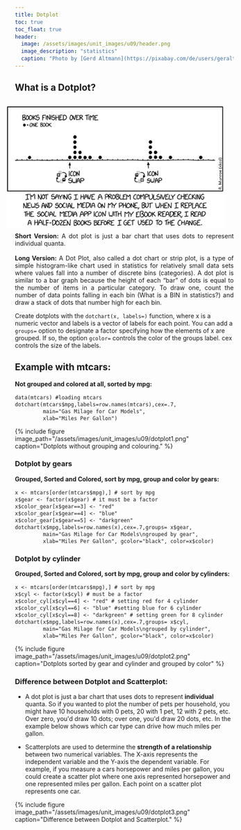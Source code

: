 ```yaml
---
title: Dotplot
toc: true
toc_float: true
header:
  image: /assets/images/unit_images/u09/header.png
  image_description: "statistics"
  caption: "Photo by [Gerd Altmann](https://pixabay.com/de/users/geralt-9301/?utm_source=link-attribution&utm_medium=referral&utm_campaign=image&utm_content=4705451) [from Pixabay](https://pixabay.com/)"
---
```


## What is a Dotplot?
<style>.unit p {text-align: justify;}</style>
<div class="unit">
<img src="dotplot4.png" width="515" height="283" align="right" vspace="10" hspace="20">
<p><b>Short Version:</b> A dot plot is just a bar chart that uses dots to represent individual quanta. <br> <br>
<b>Long Version:</b> A Dot Plot, also called a dot chart or strip plot, is a type of simple histogram-like chart used in statistics for relatively small data sets where values fall into a number of discrete bins (categories). A dot plot is similar to a bar graph because the height of each “bar” of dots is equal to the number of items in a particular category. To draw one, count the number of data points falling in each bin (What is a BIN in statistics?) and draw a stack of dots that number high for each bin.
</p></div>

Create dotplots with the `dotchart(x, labels=)` function, where x is a numeric vector and labels is a vector of labels for each point. You can add a `groups=` option to designate a factor specifying how the elements of x are grouped. If so, the option `gcolor=` controls the color of the groups label. cex controls the size of the labels.

## Example with mtcars:
__Not grouped and colored at all, sorted by mpg:__

```
data(mtcars) #loading mtcars
dotchart(mtcars$mpg,labels=row.names(mtcars),cex=.7,
         main="Gas Milage for Car Models",
         xlab="Miles Per Gallon")

```

{% include figure image_path="/assets/images/unit_images/u09/dotplot1.png" caption="Dotplots without grouping and colouring." %}


### Dotplot by gears
__Grouped, Sorted and Colored, sort by mpg, group and color by gears:__

```
x <- mtcars[order(mtcars$mpg),] # sort by mpg
x$gear <- factor(x$gear) # it must be a factor
x$color_gear[x$gear==3] <- "red"
x$color_gear[x$gear==4] <- "blue"
x$color_gear[x$gear==5] <- "darkgreen"
dotchart(x$mpg,labels=row.names(x),cex=.7,groups= x$gear,
         main="Gas Milage for Car Models\ngrouped by gear",
         xlab="Miles Per Gallon", gcolor="black", color=x$color)
``````

### Dotplot by cylinder
__Grouped, Sorted and Colored, sort by mpg, group and color by cylinders:__

```
x <- mtcars[order(mtcars$mpg),] # sort by mpg
x$cyl <- factor(x$cyl) # must be a factor
x$color_cyl[x$cyl==4] <- "red" # setting red for 4 cylinder
x$color_cyl[x$cyl==6] <- "blue" #setting blue for 6 cylinder
x$color_cyl[x$cyl==8] <- "darkgreen" # setting green for 8 cylinder
dotchart(x$mpg,labels=row.names(x),cex=.7,groups= x$cyl,
         main="Gas Milage for Car Models\ngrouped by cylinder",
         xlab="Miles Per Gallon", gcolor="black", color=x$color)
```

{% include figure image_path="/assets/images/unit_images/u09/dotplot2.png" caption="Dotplots sorted by gear and cylinder and grouped by color" %}

### Difference between Dotplot and Scatterplot:
* A dot plot is just a bar chart that uses dots to represent **individual** quanta. So if you wanted to plot the number of pets per household, you might have 10 households with 0 pets, 20 with 1 pet, 12 with 2 pets, etc. Over zero, you'd draw 10 dots; over one, you'd draw 20 dots, etc. In the example below shows which car type can drive how much miles per gallon.

* Scatterplots are used to determine the **strength of a relationship** between two numerical variables. The X-axis represents the independent variable and the Y-axis the dependent variable. For example, if you measure a cars horsepower and miles per gallon, you could create a scatter plot where one axis represented horsepower and one represented miles per gallon. Each point on a scatter plot represents one car.

{% include figure image_path="/assets/images/unit_images/u09/dotplot3.png" caption="Difference between Dotplot and Scatterplot." %}
